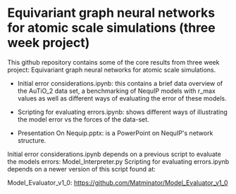 # Equivariant graph neural networks for atomic scale simulations (three week project)

This github repository contains some of the core results from three week project: Equivariant graph neural networks for atomic scale simulations. 

- Initial error considerations.ipynb: this contains a brief data overview of the AuTiO_2 data set, a benchmarking of NequIP models with r_max values as well as different ways of evaluating the error of these models.

- Scripting for evaluating errors.ipynb: shows different ways of illustrating the model error vs the forces of the data-set.

- Presentation On Nequip.pptx: is a PowerPoint on NequIP's network structure.

Initial error considerations.ipynb depends on a previous script to evaluate the models errors: Model_Interpreter.py
Scripting for evaluating errors.ipynb depends on a newer version of this script found at:

Model_Evaluator_v1_0:
https://github.com/Matminator/Model_Evaluator_v1_0
